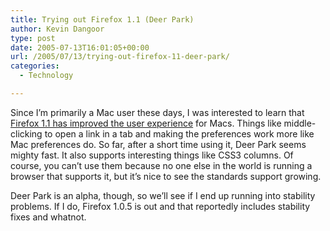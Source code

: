 ```yaml
---
title: Trying out Firefox 1.1 (Deer Park)
author: Kevin Dangoor
type: post
date: 2005-07-13T16:01:05+00:00
url: /2005/07/13/trying-out-firefox-11-deer-park/
categories:
  - Technology

---
```

Since I&#8217;m primarily a Mac user these days, I was interested to learn that [Firefox 1.1 has improved the user experience][1] for Macs. Things like middle-clicking to open a link in a tab and making the preferences work more like Mac preferences do. So far, after a short time using it, Deer Park seems mighty fast. It also supports interesting things like CSS3 columns. Of course, you can&#8217;t use them because no one else in the world is running a browser that supports it, but it&#8217;s nice to see the standards support growing. 

Deer Park is an alpha, though, so we&#8217;ll see if I end up running into stability problems. If I do, Firefox 1.0.5 is out and that reportedly includes stability fixes and whatnot.

 [1]: http://www.mozilla.org/projects/deerpark/releases/alpha2.html
